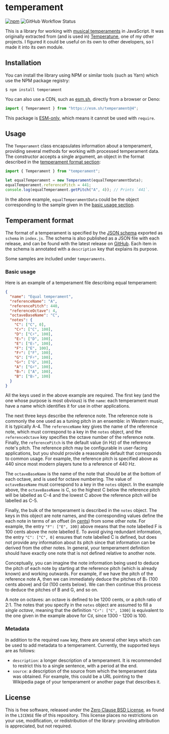 # temperament

[![npm](https://img.shields.io/npm/v/temperament.svg)](https://www.npmjs.com/package/temperament)
![GitHub Workflow Status](https://img.shields.io/github/actions/workflow/status/ianprime0509/temperament/ci.yml?branch=main)

This is a library for working with
[musical temperaments](https://en.wikipedia.org/wiki/Musical_temperament) in
JavaScript. It was originally extracted from (and is used in)
[Temperatune](https://github.com/ianprime0509/temperatune), one of my other
projects. I figured it could be useful on its own to other developers, so I made
it into its own module.

## Installation

You can install the library using NPM or similar tools (such as Yarn) which use
the NPM package registry:

```shell
$ npm install temperament
```

You can also use a CDN, such as [esm.sh](https://esm.sh), directly from a
browser or Deno:

```js
import { Temperament } from "https://esm.sh/temperament@4";
```

This package is
[ESM-only](https://gist.github.com/sindresorhus/a39789f98801d908bbc7ff3ecc99d99c),
which means it cannot be used with `require`.

## Usage

The `Temperament` class encapsulates information about a temperament, providing
several methods for working with processed temperament data. The constructor
accepts a single argument, an object in the format described in the
[temperament format section](#temperament-format):

```js
import { Temperament } from "temperament";

let equalTemperament = new Temperament(equalTemperamentData);
equalTemperament.referencePitch = 441;
console.log(equalTemperament.getPitch("A", 4)); // Prints `441`.
```

In the above example, `equalTemperamentData` could be the object corresponding
to the sample given in the [basic usage section](#basic-usage).

## Temperament format

The format of a temperament is specified by the
[JSON schema](http://json-schema.org/) exported as `schema` in `index.js`. The
schema is also published as a JSON file with each release, and can be found with
the latest release on
[GitHub](https://github.com/ianprime0509/temperament/releases). Each item in the
schema is annotated with a `description` key that explains its purpose.

Some samples are included under `temperaments`.

### Basic usage

Here is an example of a temperament file describing equal temperament:

```json
{
  "name": "Equal temperament",
  "referenceName": "A",
  "referencePitch": 440,
  "referenceOctave": 4,
  "octaveBaseName": "C",
  "notes": {
    "C": ["C", 0],
    "C♯": ["C", 100],
    "D": ["C♯", 100],
    "E♭": ["D", 100],
    "E": ["E♭", 100],
    "F": ["E", 100],
    "F♯": ["F", 100],
    "G": ["F♯", 100],
    "G♯": ["G", 100],
    "A": ["G♯", 100],
    "B♭": ["A", 100],
    "B": ["B♭", 100]
  }
}
```

All the keys used in the above example are required. The first key (and the one
whose purpose is most obvious) is the `name`: each temperament must have a name
which identifies it for use in other applications.

The next three keys describe the reference note. The reference note is commonly
the one used as a tuning pitch in an ensemble: in Western music, it is typically
A-4. The `referenceName` key gives the name of the reference note, which must
correspond to a key in the `notes` object, and the `referenceOctave` key
specifies the octave number of the reference note. Finally, the `referencePitch`
is the default value (in Hz) of the reference note's pitch. The reference pitch
may be configurable in user-facing applications, but you should provide a
reasonable default that corresponds to common usage. For example, the reference
pitch is specified above as 440 since most modern players tune to a reference of
440 Hz.

The `octaveBaseName` is the name of the note that should be at the bottom of
each octave, and is used for octave numbering. The value of `octaveBaseName`
must correspond to a key in the `notes` object. In the example above, the
`octaveBaseName` is C, so the highest C below the reference pitch will be
labelled as C-4 and the lowest C above the reference pitch will be labelled as
C-5.

Finally, the bulk of the temperament is described in the `notes` object. The
keys in this object are note names, and the corresponding values define the each
note in terms of an offset (in
[cents](<https://en.wikipedia.org/wiki/Cent_(music)>)) from some other note. For
example, the entry `"F": ["E", 100]` above means that the note labelled F is 100
cents above the note labelled E. To avoid giving redundant information, the
entry `"C": ["C", 0]` ensures that note labelled C is defined, but does not
provide any information about its pitch since that information can be derived
from the other notes. In general, your temperament definition should have
exactly one note that is not defined relative to another note.

Conceptually, you can imagine the note information being used to deduce the
pitch of each note by starting at the reference pitch (which is already known)
and working outwards. For example, if we have the pitch of the reference note A,
then we can immediately deduce the pitches of B♭ (100 cents above) and G♯ (100
cents below). We can then continue this process to deduce the pitches of B and
G, and so on.

A note on octaves: an octave is defined to be 1200 cents, or a pitch ratio of
2:1. The notes that you specify in the `notes` object are assumed to fill a
_single octave_, meaning that the definition `"C♯": ["C", 1300]` is equivalent
to the one given in the example above for C♯, since 1300 - 1200 is 100.

### Metadata

In addition to the required `name` key, there are several other keys which can
be used to add metadata to a temperament. Currently, the supported keys are as
follows:

- `description`: a longer description of a temperament. It is recommended to
  restrict this to a single sentence, with a period at the end.
- `source`: a description of the source from which the temperament data was
  obtained. For example, this could be a URL pointing to the Wikipedia page of
  your temperament or another page that describes it.

## License

This is free software, released under the
[Zero Clause BSD License](https://spdx.org/licenses/0BSD.html), as found in the
`LICENSE` file of this repository. This license places no restrictions on your
use, modification, or redistribution of the library: providing attribution is
appreciated, but not required.
